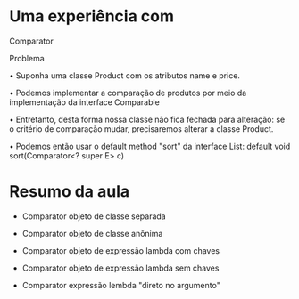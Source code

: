 # Uma experiência com
Comparator

Problema


• Suponha uma classe Product com os atributos name e price.

• Podemos implementar a comparação de produtos por meio da implementação da interface Comparable<Product>

• Entretanto, desta forma nossa classe não fica fechada para alteração: se o critério de comparação mudar, precisaremos alterar a classe Product.

• Podemos então usar o default method "sort" da interface List: default void sort(Comparator<? super E> c)

# Resumo da aula

* Comparator objeto de classe separada
  
* Comparator objeto de classe anônima
  
* Comparator objeto de expressão lambda com chaves
  
* Comparator objeto de expressão lambda sem chaves
  
* Comparator expressão lembda "direto no argumento"
